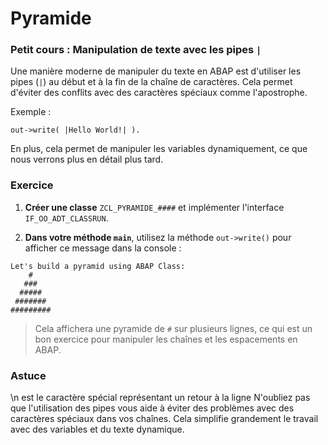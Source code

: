 # Pyramide

### Petit cours : Manipulation de texte avec les pipes `|`

Une manière moderne de manipuler du texte en ABAP est d'utiliser les pipes (`|`) au début et à la fin de la chaîne de caractères. Cela permet d'éviter des conflits avec des caractères spéciaux comme l'apostrophe.

Exemple :

```ABAP
out->write( |Hello World!| ).
```

En plus, cela permet de manipuler les variables dynamiquement, ce que nous verrons plus en détail plus tard.

### Exercice

1. **Créer une classe** `ZCL_PYRAMIDE_####` et implémenter l'interface `IF_OO_ADT_CLASSRUN`.
   
2. **Dans votre méthode `main`**, utilisez la méthode `out->write()` pour afficher ce message dans la console :

```TEXT
Let's build a pyramid using ABAP Class:
    #    
   ###   
  #####  
 ####### 
#########
```

> Cela affichera une pyramide de `#` sur plusieurs lignes, ce qui est un bon exercice pour manipuler les chaînes et les espacements en ABAP.

### Astuce

\n est le caractère spécial représentant un retour à la ligne
N'oubliez pas que l'utilisation des pipes vous aide à éviter des problèmes avec des caractères spéciaux dans vos chaînes. Cela simplifie grandement le travail avec des variables et du texte dynamique.


